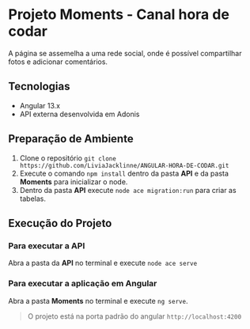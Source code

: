 # Projeto Moments - Canal hora de codar
A página se assemelha a uma rede social, onde é possível compartilhar fotos e adicionar comentários.

## Tecnologias
- Angular 13.x
- API externa desenvolvida em Adonis

## Preparação de Ambiente
1. Clone o repositório `git clone https://github.com/LiviaJacklinne/ANGULAR-HORA-DE-CODAR.git`
2. Execute o comando `npm install` dentro da pasta **API** e da pasta **Moments** para inicializar o node.
3. Dentro da pasta **API** execute `node ace migration:run` para criar as tabelas.

## Execução do Projeto
### Para executar a API 
Abra a pasta da **API** no terminal e execute `node ace serve`

### Para executar a aplicação em Angular
Abra a pasta **Moments** no terminal e execute `ng serve`. 

> O projeto está na porta padrão do angular `http://localhost:4200`

